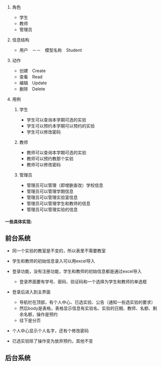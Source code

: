 1. 角色
    * 学生
    * 教师
    * 管理员
    
2. 信息结构
    * 用户　－－　模型名称　Student
    
3. 动作
    * 创建　Create
    * 查看　Read
    * 编辑　Update
    * 删除　Delete
    
4. 用例
    1. 学生
        * 学生可以查询本学期可选的实验
        * 学生可以预约本学期可以预约的实验
        * 学生可以修改密码
        
    2. 教师
        * 教师可以查询本学期可选的实验
        * 教师可以预约教那个实验
        * 教师可以修改密码
        
    3. 管理员
        * 管理员可以管理（即增删查改）学校信息
        * 管理员可以管理学期信息
        * 管理员可以管理实验室信息
        * 管理员可以管理学生和教师的信息
        * 管理员可以管理实验的信息
        

#### 一些具体实现:
## 前台系统
* 同一个实验的教室是不变的，所以表里不需要教室
* 学生和教师的初始信息录入可以用excel导入
* 登录功能，没有注册功能，学生和教师的初始信息都是通过excel导入
    * 登录界面要有学号、密码、验证码和一个选择为学生和教师的单选框
    
* 登录后进入到主界面
    * 导航栏在顶部，有个人中心、已选实验、公告（通知一些选实验的要求）
    * 然后body是表格，表格显示信息有实验名、实验的日期、教师、名额、剩余名额，操作是预约
    * 往下是分页

* 个人中心显示个人名字，还有个修改密码

* 已选实验除了操作变为放弃预约，其他不变

## 后台系统